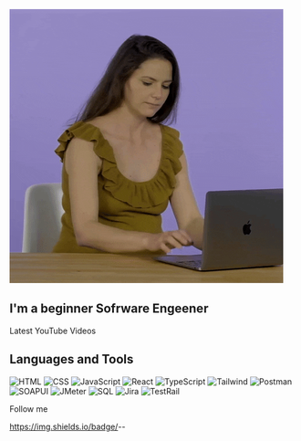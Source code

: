 [![Header](https://github.com/IdrisVeli1987/IdrisVeli1987/blob/main/assets/header.gif)](https://www.youtube.com/@idrisveliev)

## I'm a beginner Sofrware Engeener

Latest YouTube Videos

## Languages and Tools
![HTML](https://img.shields.io/badge/HTML-<COLOR>?style=for-the-badge&logo=html)
![CSS](https://img.shields.io/badge/CSS-<COLOR>?style=for-the-badge&logo=CSS)
![JavaScript](https://img.shields.io/badge/JavaScript-<COLOR>?style=for-the-badge&logo=JavaScript)
![React](https://img.shields.io/badge/React-<COLOR>?style=for-the-badge&logo=React)
![TypeScript](https://img.shields.io/badge/TypeScript-<COLOR>?style=for-the-badge&logo=TypeScript)
![Tailwind](https://img.shields.io/badge/Tailwind-<COLOR>?style=for-the-badge&logo=Tailwind)
![Postman](https://img.shields.io/badge/Postman-<COLOR>?style=for-the-badge&logo=Postman)
![SOAPUI](https://img.shields.io/badge/SOAPUI-<COLOR>?style=for-the-badge&logo=SOAPUI)
![JMeter](https://img.shields.io/badge/JMeter-<COLOR>?style=for-the-badge&logo=JMeter)
![SQL](https://img.shields.io/badge/sql-<COLOR>?style=for-the-badge&logo=sql)
![Jira](https://img.shields.io/badge/Jira-<COLOR>?style=for-the-badge&logo=Jira)
![TestRail](https://img.shields.io/badge/TestRail-<COLOR>?style=for-the-badge&logo=TestRail)



Follow me



https://img.shields.io/badge/<LABEL>-<MESSAGE>-<COLOR>